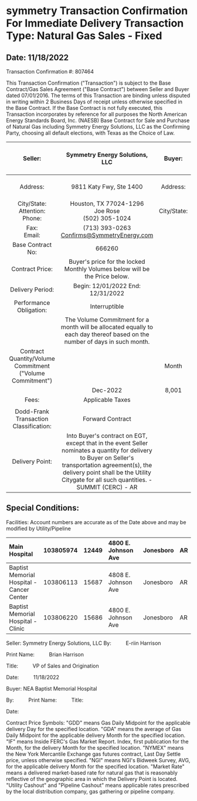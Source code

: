 # symmetry Transaction Confirmation For Immediate Delivery Transaction Type: Natural Gas Sales - Fixed 

## Date: 11/18/2022

Transaction Confirmation \#: 807464

This Transaction Confirmation ("Transaction") is subject to the Base Contract/Gas Sales Agreement ("Base Contract") between Seller and Buyer dated 07/01/2016. The terms of this Transaction are binding unless disputed in writing within 2 Business Days of receipt unless otherwise specified in the Base Contract. If the Base Contract is not fully executed, this Transaction incorporates by reference for all purposes the North American Energy Standards Board, Inc. (NAESB) Base Contract for Sale and Purchase of Natural Gas including Symmetry Energy Solutions, LLC as the Confirming Party, choosing all default elections, with Texas as the Choice of Law.

| Seller: | Symmetry Energy Solutions, LLC | Buyer: | NEA Baptist Memorial Hospital |
| :--: | :--: | :--: | :--: |
| Address: | 9811 Katy Fwy, Ste 1400 | Address: | 350 N Humphrey's Blvd |
| City/State: <br> Attention: <br> Phone: | Houston, TX 77024-1296 <br> Joe Rose <br> (502) 305-1024 | City/State: | Memphis, TN 38120 |
| Fax: <br> Email: | (713) 393-0263 <br> Confirms@SymmetryEnergy.com |  |  |
| Base Contract No: | 666260 |  |  |
| Contract Price: | Buyer's price for the locked Monthly Volumes below will be the Price below. |  |  |
| Delivery Period: | Begin: 12/01/2022 End: 12/31/2022 |  |  |
| Performance Obligation: | Interruptible |  |  |
|  | The Volume Commitment for a month will be allocated equally to each day thereof based on the number of days in such month. |  |  |
| Contract <br> Quantity/Volume <br> Commitment <br> ("Volume <br> Commitment") |  | Month | Volume (MMBtu) Contract Price |
|  | Dec-2022 | 8,001 | \$6.62 |
| Fees: | Applicable Taxes |  |  |
|  |  |  |  |
| Dodd-Frank Transaction Classification: | Forward Contract |  |  |
| Delivery Point: | Into Buyer's contract on EGT, except that in the event Seller nominates a quantity for delivery to Buyer on Seller's transportation agreement(s), the delivery point shall be the Utility Citygate for all such quantities. - SUMMIT (CERC) - AR |  |  |

## Special Conditions:

Facilities:
Account numbers are accurate as of the Date above and may be modified by Utility/Pipeline

| Main Hospital | 103805974 | 12449 | 4800 E. Johnson Ave | Jonesboro | AR |
| :-- | :-- | :-- | :-- | :-- | :-- |
| Baptist Memorial <br> Hospital - Cancer <br> Center | 103806113 | 15687 | 4808 E. Johnson Ave | Jonesboro | AR |
| Baptist Memorial <br> Hospital - Clinic | 103806220 | 15686 | 4800 E. Johnson Ave | Jonesboro | AR |

Seller: Symmetry Energy Solutions, LLC
By: $\qquad$ E-riin Harrison

Print Name: $\qquad$ Brian Harrison

Title: $\qquad$ VP of Sales and Origination

Date: $\qquad$ 11/18/2022

Buyer: NEA Baptist Memorial Hospital

By: $\qquad$
Print Name: $\qquad$
Title: $\qquad$

Date: $\qquad$

Contract Price Symbols: "GDD" means Gas Daily Midpoint for the applicable delivery Day for the specified location. "GDA" means the average of Gas Daily Midpoint for the applicable delivery Month for the specified location. "IF" means Inside FERC's Gas Market Report. Index, first publication for the Month, for the delivery Month for the specified location. "NYMEX" means the New York Mercantile Exchange gas futures contract, Last Day Settle price, unless otherwise specified. "NGI" means NGI's Bidweek Survey, AVG, for the applicable delivery Month for the specified location. "Market Rate" means a delivered market-based rate for natural gas that is reasonably reflective of the geographic area in which the Delivery Point is located. "Utility Cashout" and "Pipeline Cashout" means applicable rates prescribed by the local distribution company, gas gathering or pipeline company.
